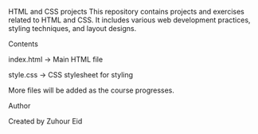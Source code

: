 
HTML and CSS projects
This repository contains projects and exercises related to HTML and CSS.
 It includes various web development practices, 
 styling techniques, and layout designs.

Contents

index.html → Main HTML file

style.css → CSS stylesheet for styling

More files will be added as the course progresses.

Author

Created by Zuhour Eid